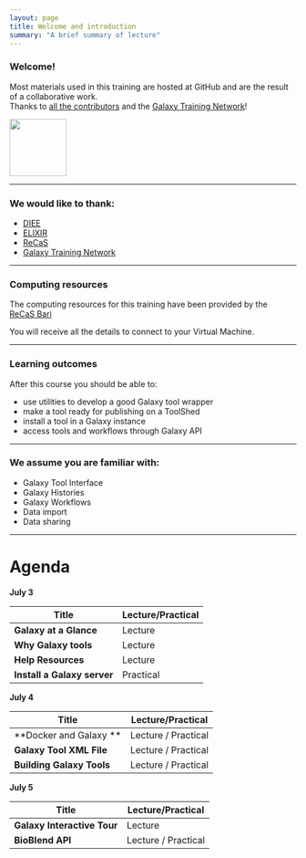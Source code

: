 ```yaml
---
layout: page
title: Welcome and introduction
summary: "A brief summary of lecture"
---
```


### Welcome!

Most materials used in this training are hosted at GitHub and are the result of a collaborative work. <br>Thanks to [all the contributors](https://galaxyproject.github.io/training-material//dev#contributors) and the [Galaxy Training Network](https://wiki.galaxyproject.org/Teach/GTN)!

<img src="https://galaxyproject.github.io/training-material//assets/images/GTN.png" width="100">

---
### We would like to thank:

- [DIEE](http://dipartimenti.unica.it/ingegneriaelettricaedelettronica//)
- [ELIXIR](http://elixir-italy.org/)
- [ReCaS](https://www.recas-bari.it)
- [Galaxy Training Network](https://galaxyproject.org/teach/gtn/)

---
### Computing resources

The computing resources for this training have been provided by the<br> [ReCaS Bari](https://www.recas-bari.it)

You will receive all the details to connect to your Virtual Machine.

---
### Learning outcomes

After this course you should be able to:

- use utilities to develop a good Galaxy tool wrapper
- make a tool ready for publishing on a ToolShed
- install a tool in a Galaxy instance
- access tools and workflows through Galaxy API

---
### We assume you are familiar with:

- Galaxy Tool Interface
- Galaxy Histories
- Galaxy Workflows
- Data import
- Data sharing

---
# Agenda

**July 3**

Title | Lecture/Practical
------|-------------------
**Galaxy at a Glance** | Lecture
**Why Galaxy tools** | Lecture
**Help Resources** | Lecture
**Install a Galaxy server** | Practical

**July 4**

Title | Lecture/Practical
------|-------------------
**Docker and Galaxy ** | Lecture / Practical
**Galaxy Tool XML File** | Lecture / Practical
**Building Galaxy Tools** | Lecture / Practical

**July 5**

Title | Lecture/Practical
------|-------------------
**Galaxy Interactive Tour** | Lecture
**BioBlend API** | Lecture / Practical



